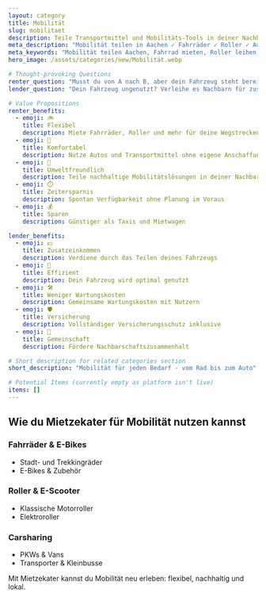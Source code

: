 ```yaml
---
layout: category
title: Mobilität
slug: mobilitaet
description: Teile Transportmittel und Mobilitäts-Tools in deiner Nachbarschaft
meta_description: "Mobilität teilen in Aachen ✓ Fahrräder ✓ Roller ✓ Autos & mehr. Erleichtere Pendeln und Ausflüge mit Mietzekater."
meta_keywords: "Mobilität teilen Aachen, Fahrrad mieten, Roller leihen, Auto teilen, E-Scooter, Carsharing Aachen"
hero_image: /assets/categories/new/Mobilität.webp

# Thought-provoking Questions
renter_question: "Musst du von A nach B, aber dein Fahrzeug steht bereit?"
lender_question: "Dein Fahrzeug ungenutzt? Verleihe es Nachbarn für zusätzliches Einkommen!"

# Value Propositions
renter_benefits:
  - emoji: 🚲
    title: Flexibel
    description: Miete Fahrräder, Roller und mehr für deine Wegstrecken
  - emoji: 🚗
    title: Komfortabel
    description: Nutze Autos und Transportmittel ohne eigene Anschaffung
  - emoji: 🌳
    title: Umweltfreundlich
    description: Teile nachhaltige Mobilitätslösungen in deiner Nachbarschaft
  - emoji: ⏱️
    title: Zeitersparnis
    description: Spontan Verfügbarkeit ohne Planung im Voraus
  - emoji: 💰
    title: Sparen
    description: Günstiger als Taxis und Mietwagen

lender_benefits:
  - emoji: 💵
    title: Zusatzeinkommen
    description: Verdiene durch das Teilen deines Fahrzeugs
  - emoji: 🔄
    title: Effizient
    description: Dein Fahrzeug wird optimal genutzt
  - emoji: 🛠️
    title: Weniger Wartungskosten
    description: Gemeinsame Wartungskosten mit Nutzern
  - emoji: 🛡️
    title: Versicherung
    description: Vollständiger Versicherungsschutz inklusive
  - emoji: 🤝
    title: Gemeinschaft
    description: Fördere Nachbarschaftszusammenhalt

# Short description for related categories section
short_description: "Mobilität für jeden Bedarf - vom Rad bis zum Auto"

# Potential Items (currently empty as platform isn't live)
items: []
---
```


## Wie du Mietzekater für Mobilität nutzen kannst

<div class="use-cases-grid">
  <div class="use-case-card">
    <h3><i class="fas fa-bicycle"></i> Fahrräder & E-Bikes</h3>
    <ul>
      <li>Stadt- und Trekkingräder</li>
      <li>E-Bikes & Zubehör</li>
    </ul>
  </div>

  <div class="use-case-card">
    <h3><i class="fas fa-scooter"></i> Roller & E-Scooter</h3>
    <ul>
      <li>Klassische Motorroller</li>
      <li>Elektroroller</li>
    </ul>
  
  </div>

  <div class="use-case-card">
    <h3><i class="fas fa-car"></i> Carsharing</h3>
    <ul>
      <li>PKWs & Vans</li>
      <li>Transporter & Kleinbusse</li>
    </ul>
  </div>
</div>

Mit Mietzekater kannst du Mobilität neu erleben: flexibel, nachhaltig und lokal.
